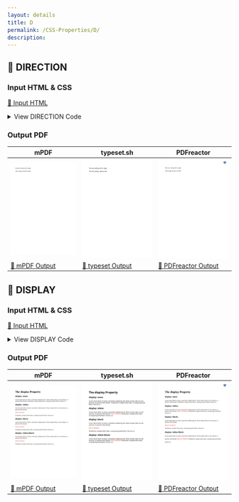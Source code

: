 ```yaml
---
layout: details
title: D
permalink: /CSS-Properties/D/
description: 
---
```




## 🔬 DIRECTION

### Input HTML & CSS

[📄 Input HTML](https://raw.githubusercontent.com/azettl/compare.html2pdf.tools/master//html/CSS%20Properties/D/direction.html)

<details>
    <summary>
        View DIRECTION Code
    </summary>
    <pre>
        <code>
            &lt;!DOCTYPE html&gt;
&lt;!-- Sample from https://css-tricks.com/almanac/properties/d/direction/ --&gt;
&lt;html lang=&quot;en&quot;&gt;
    &lt;head&gt;
        &lt;style&gt;
        *[dir=&quot;ltr&quot;] { direction: ltr; unicode-bidi: embed; }

*[dir=&quot;rtl&quot;] { direction: rtl; unicode-bidi: embed; }

bdo[dir=&quot;ltr&quot;] { direction: ltr; unicode-bidi: bidi-override; }

bdo[dir=&quot;rtl&quot;] { direction: rtl; unicode-bidi: bidi-override; }
        &lt;/style&gt;
    &lt;/head&gt;
    &lt;body&gt;
        &lt;p&gt;This text will go left to right.&lt;/p&gt;
        &lt;p&gt;&lt;bdo dir=&quot;rtl&quot;&gt;This text will go right to left.&lt;/bdo&gt;&lt;/p&gt;
    &lt;/body&gt;
&lt;/html&gt;
        </code>
    </pre>
</details>

### Output PDF

| mPDF | typeset.sh | PDFreactor |
|---------|---------|---------|
| ![mPDF Preview](mpdf__html_CSS_Properties_D_direction.html.png) | ![typeset Preview](typeset__html_CSS_Properties_D_direction.html.png) | ![PDFreactor Preview](pdfreactor__html_CSS_Properties_D_direction.html.png) |
| [📕 mPDF Output](mpdf__html_CSS_Properties_D_direction.html.pdf) | [📕 typeset Output](typeset__html_CSS_Properties_D_direction.html.pdf) | [📕 PDFreactor Output](pdfreactor__html_CSS_Properties_D_direction.html.pdf) |

## 🔬 DISPLAY

### Input HTML & CSS

[📄 Input HTML](https://raw.githubusercontent.com/azettl/compare.html2pdf.tools/master//html/CSS%20Properties/D/display.html)

<details>
    <summary>
        View DISPLAY Code
    </summary>
    <pre>
        <code>
            &lt;!DOCTYPE html&gt;
&lt;!-- Sample from https://www.w3schools.com/cssref/tryit.asp?filename=trycss_display --&gt;
&lt;html lang=&quot;en&quot;&gt;
    &lt;head&gt;
        &lt;style&gt;
        p {color: red;}

p.ex1 {display: none;}
p.ex2 {display: inline;}
p.ex3 {display: block;}
p.ex4 {display: inline-block;}
        &lt;/style&gt;
    &lt;/head&gt;
    &lt;body&gt;
        &lt;h1&gt;The display Property&lt;/h1&gt;
        
        &lt;h2&gt;display: none:&lt;/h2&gt;
        &lt;div&gt;
        Lorem ipsum dolor sit amet, consectetur adipiscing elit. Etiam semper diam at erat pulvinar, at pulvinar felis blandit. &lt;p class=&quot;ex1&quot;&gt;HELLO WORLD!&lt;/p&gt; Vestibulum volutpat tellus diam, consequat gravida libero rhoncus ut.
        &lt;/div&gt;
        
        &lt;h2&gt;display: inline:&lt;/h2&gt;
        &lt;div&gt;
        Lorem ipsum dolor sit amet, consectetur adipiscing elit. Etiam semper diam at erat pulvinar, at pulvinar felis blandit. &lt;p class=&quot;ex2&quot;&gt;HELLO WORLD!&lt;/p&gt; Vestibulum volutpat tellus diam, consequat gravida libero rhoncus ut.
        &lt;/div&gt;
        
        &lt;h2&gt;display: block:&lt;/h2&gt;
        &lt;div&gt;
        Lorem ipsum dolor sit amet, consectetur adipiscing elit. Etiam semper diam at erat pulvinar, at pulvinar felis blandit. &lt;p class=&quot;ex3&quot;&gt;HELLO WORLD!&lt;/p&gt; Vestibulum volutpat tellus diam, consequat gravida libero rhoncus ut.
        &lt;/div&gt;
        
        &lt;h2&gt;display: inline-block:&lt;/h2&gt;
        &lt;div&gt;
        Lorem ipsum dolor sit amet, consectetur adipiscing elit. Etiam semper diam at erat pulvinar, at pulvinar felis blandit. &lt;p class=&quot;ex4&quot;&gt;HELLO WORLD!&lt;/p&gt; Vestibulum volutpat tellus diam, consequat gravida libero rhoncus ut.
        &lt;/div&gt;
    &lt;/body&gt;
&lt;/html&gt;
        </code>
    </pre>
</details>

### Output PDF

| mPDF | typeset.sh | PDFreactor |
|---------|---------|---------|
| ![mPDF Preview](mpdf__html_CSS_Properties_D_display.html.png) | ![typeset Preview](typeset__html_CSS_Properties_D_display.html.png) | ![PDFreactor Preview](pdfreactor__html_CSS_Properties_D_display.html.png) |
| [📕 mPDF Output](mpdf__html_CSS_Properties_D_display.html.pdf) | [📕 typeset Output](typeset__html_CSS_Properties_D_display.html.pdf) | [📕 PDFreactor Output](pdfreactor__html_CSS_Properties_D_display.html.pdf) |


